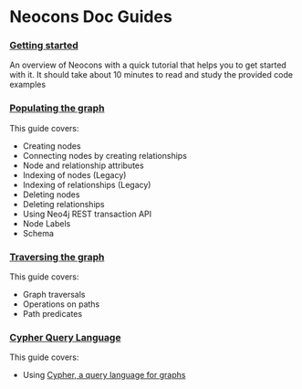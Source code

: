# Neocons Doc Guides

###  [Getting started](./getting_started.md)

An overview of Neocons with a quick tutorial that helps you to get started with it. It should take about
10 minutes to read and study the provided code examples

### [Populating the graph](./populating.md)

This guide covers:

 * Creating nodes
 * Connecting nodes by creating relationships
 * Node and relationship attributes
 * Indexing of nodes (Legacy)
 * Indexing of relationships (Legacy)
 * Deleting nodes
 * Deleting relationships
 * Using Neo4j REST transaction API
 * Node Labels
 * Schema


### [Traversing the graph](./traversing.md)

This guide covers:

 * Graph traversals
 * Operations on paths
 * Path predicates


### [Cypher Query Language](./cypher.md)

This guide covers:

 * Using [Cypher, a query language for graphs](http://docs.neo4j.org/chunked/stable/cypher-query-lang.html)

